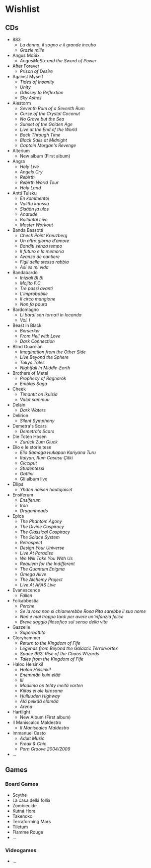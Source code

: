 # Wishlist

## CDs
* 883
	* *La donna, il sogno e il grande incubo*
	* *Grazie mille*
* Angus McSix
	* *AngusMcSix and the Sword of Power*
* After Forever
	* *Prison of Desire*
* Against Myself
	* *Tides of Insanity*
	* *Unity*
	* *Odissey to Reflextion*
	* *Sky Ashes*
* Alestorm
	* *Seventh Rum of a Seventh Rum*
	* *Curse of the Crystal Coconut*
	* *No Grave but the Sea*
	* *Sunset of the Golden Age*
	* *Live at the End of the World*
	* *Back Through Time*
	* *Black Sails at Midnight*
	* *Captain Morgan's Revenge*
* Alterium
	* New album (First album)
* Angra
	* *Holy Live*
	* *Angels Cry*
	* *Rebirth*
	* *Rebirth World Tour*
	* *Holy Land*
* Antti Tuisku
	* *En kommentoi*
	* *Valittu kanssa*
	* *Sisään ja ulos*
	* *Anatude*
	* *Bailantai Live*
	* *Master Workout*
* Banda Bassotti
	* *Check Point Kreuzberg*
	* *Un altro giorno d'amore*
	* *Banditi senza tempo*
	* *Il futuro e la memoria*
	* *Avanzo de cantiere*
	* *Figli della stessa rabbia*
	* *Así es mi vida*
* Bandabardò
	* *Iniziali Bì Bì*
	* *Mojito F.C.*
	* *Tre passi avanti*
	* *L'improbabile*
	* *Il circo mangione*
	* *Non fa paura*
* Bardomagno
	* *Li bardi son tornati in locanda*
	* *Vol. I*
* Beast in Black
	* *Berserker*
	* *From Hell with Love*
	* *Dark Connection*
* Blind Guardian
	* *Imagination from the Other Side*
	* *Live Beyond the Sphere*
	* *Tokyo Tales*
	* *Nightfall In Middle-Earth*
* Brothers of Metal
	* *Prophecy of Ragnarök*
	* *Emblas Saga*
* Cheek
	* *Timantit on ikuisia*
	* *Valot sammuu*
* Delain
	* *Dark Waters*
* Delirion
	* *Silent Symphony*
* Demetra's Scars
	* *Demetra's Scars*
* Die Toten Hosen
	* *Zurück Zum Gluck*
* Elio e le storie tese
	* *Elio Samaga Hukapan Kariyana Turu*
	* *Italyan, Rum Casusu Çitki*
	* *Cicciput*
	* *Studentessi*
	* *Gattini*
	* Gli album live
* Ellips
	* *Yhden naisen hautajaiset*
* Ensiferum
	* *Ensiferum*
	* *Iron*
	* *Dragonheads*
* Epica
	* *The Phantom Agony*
	* *The Divine Cospiracy*
	* *The Classical Cospiracy*
	* *The Solace System*
	* *Retrospect*
	* *Design Your Universe*
	* *Live At Paradiso*
	* *We Will Take You With Us*
	* *Requiem for the Indifferent*
	* *The Quantum Enigma*
	* *Omega Alive*
	* *The Alchemy Project*
	* *Live At AFAS Live*
* Evanescence
	* *Fallen*
* Folkabbestia
	* *Perche*
	* *Se la rosa non si chiamerebbe Rosa Rita sarebbe il suo nome*
	* *Non è mai troppo tardi per avere un'infanzia felice*
	* *Breve saggio filosofico sul senso della vita*
* Gazzelle
	* *Superbattito*
* Gloryhammer
	* *Return to the Kingdom of Fife*
	* *Legends from Beyond the Galactic Terrorvortex*
	* *Space 992: Rise of the Chaos Wizards*
	* *Tales from the Kingdom of Fife*
* Haloo Helsinki!
	* *Haloo Helsinki!*
	* *Enemmän kuin elää*
	* *III*
	* *Maailma on tehty meitä varten*
	* *Kiitos ei ole kirosana*
	* *Hulluuden Highway*
	* *Älä pelkää elämää*
	* *Arena*
* Hartlight
	* New Album (First album)
* Il Maniscalco Maldestro
	* *Il Maniscalco Maldestro*
* Immanuel Casto
	* *Adult Music*
	* *Freak & Chic*
	* *Porn Groove 2004/2009*
* ...


## Games
### Board Games
* Scythe
* La casa della follia
* Zombiecide
* Kutná Hora
* Takenoko
* Terraforming Mars
* Tiletum
* Flamme Rouge
* ...

### Videogames
* ...
